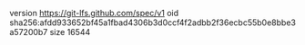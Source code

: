 version https://git-lfs.github.com/spec/v1
oid sha256:afdd933652bf45a1fbad4306b3d0ccf4f2adbb2f36ecbc55b0e8bbe3a57200b7
size 16544

